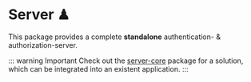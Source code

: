# Server ♟

This package provides a complete **standalone** authentication- & authorization-server.

::: warning Important
Check out the [server-core](../server-core/index.md) package for
a solution, which can be integrated into an existent application.
:::

